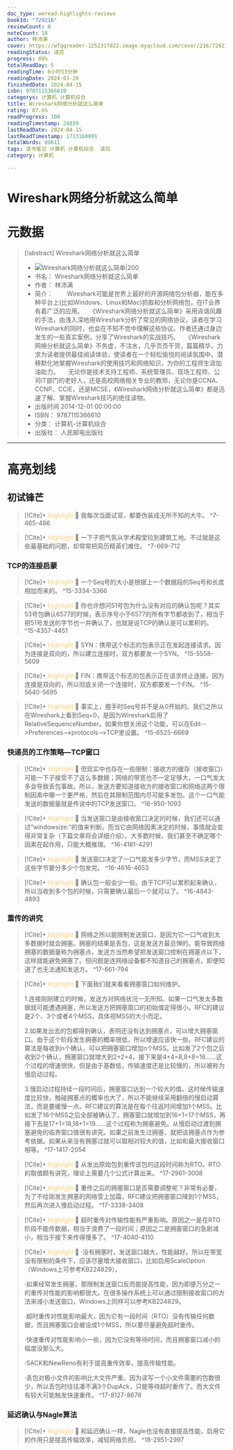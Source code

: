 ```yaml
---
doc_type: weread-highlights-reviews
bookId: "729216"
reviewCount: 0
noteCount: 18
author: 林沛满
cover: https://wfqqreader-1252317822.image.myqcloud.com/cover/216/729216/t7_729216.jpg
readingStatus: 读完
progress: 89%
totalReadDay: 5
readingTime: 6小时53分钟
readingDate: 2024-03-20
finishedDate: 2024-04-15
isbn: 9787115366610
categorys: 计算机 计算机综合
title: Wireshark网络分析就这么简单
rating: 87.6%
readProgress: 100
readingTimestamp: 24839
lastReadDate: 2024-04-15
lastReadTimestamp: 1713160091
totalWords: 89611
tags: 读书笔记 计算机 计算机综合  读完
category: 计算机

---
```


# Wireshark网络分析就这么简单

# 元数据
> [!abstract] Wireshark网络分析就这么简单
> - ![ Wireshark网络分析就这么简单|200](https://wfqqreader-1252317822.image.myqcloud.com/cover/216/729216/t7_729216.jpg)
> - 书名： Wireshark网络分析就这么简单
> - 作者： 林沛满
> - 简介： 　　Wireshark可能是世界上最好的开源网络包分析器，能在多种平台上(比如Windows、Linux和Mac)抓取和分析网络包，在IT业界有着广泛的应用。　　《Wireshark网络分析就这么简单》采用诙谐风趣的手法，由浅入深地用Wireshark分析了常见的网络协议，读者在学习Wireshark的同时，也会在不知不觉中理解这些协议。作者还通过身边发生的一些真实案例，分享了Wireshark的实战技巧。　　《Wireshark网络分析就这么简单》不务虚，不注水，几乎页页干货，篇篇精华，力求为读者提供最佳阅读体验，使读者在一个轻松愉悦的阅读氛围中，潜移默化地掌握Wireshark的使用技巧和网络知识，为你的工程师生涯加油助力。　　无论你是技术支持工程师、系统管理员、现场工程师、公司IT部门的老好人，还是高校网络相关专业的教师，无论你是CCNA、CCNP、CCIE，还是MCSE，《Wireshark网络分析就这么简单》都是迅速了解、掌握Wireshark技巧的绝佳读物。
> - 出版时间 2014-12-01 00:00:00
> - ISBN： 9787115366610
> - 分类： 计算机-计算机综合
> - 出版社： 人民邮电出版社



---

# 高亮划线

## 初试锋芒

> [!Cite]+ <span style="color: #ffce78;">Highlight</span>
> 📌 我每次当面试官，都要伪装成无所不知的大牛。
> ^7-465-486

> [!Cite]+ <span style="color: #ffce78;">Highlight</span>
> 📌 一下子把气氛从学术殿堂拉到建筑工地。不过就是这些最基础的问题，却常常把简历精英们难住。
> ^7-669-712
### TCP的连接启蒙

> [!Cite]+ <span style="color: #ffce78;">Highlight</span>
> 📌 一个Seq号的大小是根据上一个数据段的Seq号和长度相加而来的。
> ^15-3334-3366

> [!Cite]+ <span style="color: #ffce78;">Highlight</span>
> 📌 你也许想问51号包为什么没有对应的确认包呢？其实53号包确认6577的时候，表示序号小于6577的所有字节都收到了，相当于把51号发送的字节也一并确认了，也就是说TCP的确认是可以累积的。
> ^15-4357-4451

> [!Cite]+ <span style="color: #ffce78;">Highlight</span>
> 📌 SYN：携带这个标志的包表示正在发起连接请求。因为连接是双向的，所以建立连接时，双方都要发一个SYN。
> ^15-5558-5609

> [!Cite]+ <span style="color: #ffce78;">Highlight</span>
> 📌 FIN：携带这个标志的包表示正在请求终止连接。因为连接是双向的，所以彻底关闭一个连接时，双方都要发一个FIN。
> ^15-5640-5695

> [!Cite]+ <span style="color: #ffce78;">Highlight</span>
> 📌 事实上，握手时Seq号并不是从0开始的。我们之所以在Wireshark上看到Seq=0，是因为Wireshark启用了RelativeSequenceNumber。如果你想关闭这个功能，可以在Edit-->Preferences-->protocols-->TCP里设置。
> ^15-6525-6669
### 快递员的工作策略—TCP窗口

> [!Cite]+ <span style="color: #ffce78;">Highlight</span>
> 📌 但现实中也存在一些限制：接收方的缓存（接收窗口）可能一下子接受不了这么多数据；网络的带宽也不一定足够大，一口气发太多会导致丢包事故。所以，发送方要知道接收方的接收窗口和网络这两个限制因素中哪一个更严格，然后在其限制范围内尽可能多发包。这个一口气能发送的数据量就是传说中的TCP发送窗口。
> ^16-950-1093

> [!Cite]+ <span style="color: #ffce78;">Highlight</span>
> 📌 当发送窗口是由接收窗口决定的时候，我们还可以通过“windowsize:”的值来判断。而当它由网络因素决定的时候，事情就会变得非常复杂（下篇文章将会详细介绍）。大多数时候，我们甚至不确定哪个因素在起作用，只能大概推理。
> ^16-4181-4291

> [!Cite]+ <span style="color: #ffce78;">Highlight</span>
> 📌 发送窗口决定了一口气能发多少字节，而MSS决定了这些字节要分多少个包发完。
> ^16-4616-4653

> [!Cite]+ <span style="color: #ffce78;">Highlight</span>
> 📌 确认包一般会少一些。由于TCP可以累积起来确认，所以当收到多个包的时候，只需要确认最后一个就可以了。
> ^16-4843-4893
### 重传的讲究

> [!Cite]+ <span style="color: #ffce78;">Highlight</span>
> 📌 网络之所以能限制发送窗口，是因为它一口气收到太多数据时就会拥塞。拥塞的结果是丢包，这是发送方最忌惮的。能导致网络拥塞的数据量称为拥塞点，发送方当然希望把发送窗口控制在拥塞点以下，这样就能避免拥塞了。但问题是连网络设备都不知道自己的拥塞点，即便知道了也无法通知发送方。
> ^17-661-794

> [!Cite]+ <span style="color: #ffce78;">Highlight</span>
> 📌 下面我们就来看看拥塞窗口如何维护。
>
>1.连接刚刚建立的时候，发送方对网络状况一无所知。如果一口气发太多数据就可能遭遇拥塞，所以发送方把拥塞窗口的初始值定得很小。RFC的建议是2个、3个或者4个MSS，具体视MSS的大小而定。
>
>2.如果发出去的包都得到确认，表明还没有达到拥塞点，可以增大拥塞窗口。由于这个阶段发生拥塞的概率很低，所以增速应该快一些。RFC建议的算法是每收到n个确认，可以把拥塞窗口增加n个MSS。比如发了2个包之后收到2个确认，拥塞窗口就增大到2+2=4，接下来是4+4=8,8+8=16……这个过程的增速很快，但是由于基数低，传输速度还是比较慢的，所以被称为慢启动过程。
>
>3.慢启动过程持续一段时间后，拥塞窗口达到一个较大的值。这时候传输速度比较快，触碰拥塞点的概率也大了，所以不能继续采用翻倍的慢启动算法，而是要缓慢一点。RFC建议的算法是在每个往返时间增加1个MSS。比如发了16个MSS之后全部被确认了，拥塞窗口就增加到16+1=17个MSS，再接下去是17+1=18,18+1=19……这个过程称为拥塞避免。从慢启动过渡到拥塞避免的临界窗口值很有讲究。如果之前发生过拥塞，就把该拥塞点作为参考依据。如果从来没有拥塞过就可以取相对较大的值，比如和最大接收窗口相等。
> ^17-1417-2054

> [!Cite]+ <span style="color: #ffce78;">Highlight</span>
> 📌 从发出原始包到重传该包的这段时间称为RTO。RTO的取值颇有讲究，理论上需要几个公式计算出来。
> ^17-2961-3008

> [!Cite]+ <span style="color: #ffce78;">Highlight</span>
> 📌 重传之后的拥塞窗口是否需要调整呢？非常有必要，为了不给刚发生拥塞的网络雪上加霜，RFC建议把拥塞窗口降到1个MSS，然后再次进入慢启动过程。
> ^17-3338-3408

> [!Cite]+ <span style="color: #ffce78;">Highlight</span>
> 📌 超时重传对传输性能有严重影响。原因之一是在RTO阶段不能传数据，相当于浪费了一段时间；原因之二是拥塞窗口的急剧减小，相当于接下来传得慢多了。
> ^17-4040-4110

> [!Cite]+ <span style="color: #ffce78;">Highlight</span>
> 📌 ·没有拥塞时，发送窗口越大，性能越好。所以在带宽没有限制的条件下，应该尽量增大接收窗口，比如启用ScaleOption（Windows上可参考KB224829）。
>
>·如果经常发生拥塞，那限制发送窗口反而能提高性能，因为即便万分之一的重传对性能的影响都很大。在很多操作系统上可以通过限制接收窗口的方法来减小发送窗口，Windows上同样可以参考KB224829。
>
>·超时重传对性能影响最大，因为它有一段时间（RTO）没有传输任何数据，而且拥塞窗口会被设成1个MSS，所以要尽量避免超时重传。
>
>·快速重传对性能影响小一些，因为它没有等待时间，而且拥塞窗口减小的幅度没那么大。
>
>·SACK和NewReno有利于提高重传效率，提高传输性能。
>
>·丢包对极小文件的影响比大文件严重。因为读写一个小文件需要的包数很少，所以丢包时往往凑不满3个DupAck，只能等待超时重传了。而大文件有较大可能触发快速重传。
> ^17-8127-8678
### 延迟确认与Nagle算法

> [!Cite]+ <span style="color: #ffce78;">Highlight</span>
> 📌 和延迟确认一样，Nagle也没有直接提高性能，启用它的作用只是提高传输效率，减轻网络负担。
> ^18-2951-2997

